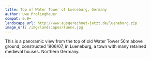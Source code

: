 ```yaml
---
title: Top of Water Tower of Lueneburg, Germany
author: Uwe Prolingheuer
compat: 0.9+
landscape_url: http://www.ausgerechnet-jetzt.de/lueneburg.zip
image_url: /img/landscapes/luene.jpg
---
```

This is a panoramic view from the top of old Water Tower 56m above ground, constructed 1906/07, in Lueneburg, a town with many retained medieval houses. Northern Germany.